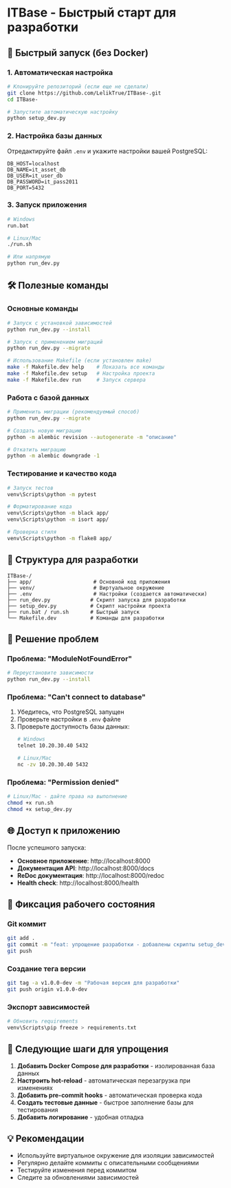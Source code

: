 # ITBase - Быстрый старт для разработки

## 🚀 Быстрый запуск (без Docker)

### 1. Автоматическая настройка
```bash
# Клонируйте репозиторий (если еще не сделали)
git clone https://github.com/LelikTrue/ITBase-.git
cd ITBase-

# Запустите автоматическую настройку
python setup_dev.py
```

### 2. Настройка базы данных
Отредактируйте файл `.env` и укажите настройки вашей PostgreSQL:
```env
DB_HOST=localhost
DB_NAME=it_asset_db
DB_USER=it_user_db
DB_PASSWORD=it_pass2011
DB_PORT=5432
```

### 3. Запуск приложения
```bash
# Windows
run.bat

# Linux/Mac
./run.sh

# Или напрямую
python run_dev.py
```

## 🛠️ Полезные команды

### Основные команды
```bash
# Запуск с установкой зависимостей
python run_dev.py --install

# Запуск с применением миграций
python run_dev.py --migrate

# Использование Makefile (если установлен make)
make -f Makefile.dev help    # Показать все команды
make -f Makefile.dev setup   # Настройка проекта
make -f Makefile.dev run     # Запуск сервера
```

### Работа с базой данных
```bash
# Применить миграции (рекомендуемый способ)
python run_dev.py --migrate

# Создать новую миграцию
python -m alembic revision --autogenerate -m "описание"

# Откатить миграцию
python -m alembic downgrade -1
```

### Тестирование и качество кода
```bash
# Запуск тестов
venv\Scripts\python -m pytest

# Форматирование кода
venv\Scripts\python -m black app/
venv\Scripts\python -m isort app/

# Проверка стиля
venv\Scripts\python -m flake8 app/
```

## 📁 Структура для разработки

```
ITBase-/
├── app/                    # Основной код приложения
├── venv/                   # Виртуальное окружение
├── .env                    # Настройки (создается автоматически)
├── run_dev.py             # Скрипт запуска для разработки
├── setup_dev.py           # Скрипт настройки проекта
├── run.bat / run.sh       # Быстрый запуск
└── Makefile.dev           # Команды для разработки
```

## 🔧 Решение проблем

### Проблема: "ModuleNotFoundError"
```bash
# Переустановите зависимости
python run_dev.py --install
```

### Проблема: "Can't connect to database"
1. Убедитесь, что PostgreSQL запущен
2. Проверьте настройки в `.env` файле
3. Проверьте доступность базы данных:
   ```bash
   # Windows
   telnet 10.20.30.40 5432
   
   # Linux/Mac
   nc -zv 10.20.30.40 5432
   ```

### Проблема: "Permission denied"
```bash
# Linux/Mac - дайте права на выполнение
chmod +x run.sh
chmod +x setup_dev.py
```

## 🌐 Доступ к приложению

После успешного запуска:
- **Основное приложение**: http://localhost:8000
- **Документация API**: http://localhost:8000/docs
- **ReDoc документация**: http://localhost:8000/redoc
- **Health check**: http://localhost:8000/health

## 📝 Фиксация рабочего состояния

### Git коммит
```bash
git add .
git commit -m "feat: упрощение разработки - добавлены скрипты setup_dev.py и run_dev.py"
git push
```

### Создание тега версии
```bash
git tag -a v1.0.0-dev -m "Рабочая версия для разработки"
git push origin v1.0.0-dev
```

### Экспорт зависимостей
```bash
# Обновить requirements
venv\Scripts\pip freeze > requirements.txt
```

## 🎯 Следующие шаги для упрощения

1. **Добавить Docker Compose для разработки** - изолированная база данных
2. **Настроить hot-reload** - автоматическая перезагрузка при изменениях
3. **Добавить pre-commit hooks** - автоматическая проверка кода
4. **Создать тестовые данные** - быстрое заполнение базы для тестирования
5. **Добавить логирование** - удобная отладка

## 💡 Рекомендации

- Используйте виртуальное окружение для изоляции зависимостей
- Регулярно делайте коммиты с описательными сообщениями
- Тестируйте изменения перед коммитом
- Следите за обновлениями зависимостей